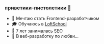 ### приветики-пистолетики 👋

- 💭 Мечтаю стать Frontend-разработчиком
- 🎓 Обучаюсь в <a href="https://loftschool.com/professions/web-developer/">LoftSchool</a>
- 🙆 7 лет занималась SEO 
- 💜 В веб-разработку по любви...
